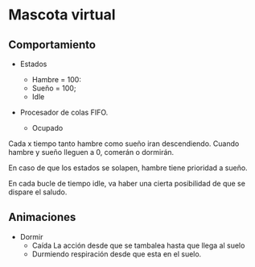 # Mascota virtual

## Comportamiento

* Estados
  * Hambre = 100:
  * Sueño = 100;
  * Idle

* Procesador de colas FIFO.
  * Ocupado

Cada x tiempo tanto hambre como sueño iran descendiendo.
Cuando hambre y sueño lleguen a 0, comerán o dormirán.

En caso de que los estados se solapen, hambre tiene prioridad a sueño.

En cada bucle de tiempo idle, va haber una cierta posibilidad de que se dispare el saludo.

## Animaciones

* Dormir
  * Caída
    La acción desde que se tambalea hasta que llega al suelo
  * Durmiendo
    respiración desde que esta en el suelo.
